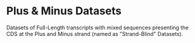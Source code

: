Plus & Minus Datasets
=====================

Datasets of Full-Length transcripts with mixed sequences presenting the CDS at the Plus and Minus strand (named as "Strand-Blind" Datasets).
